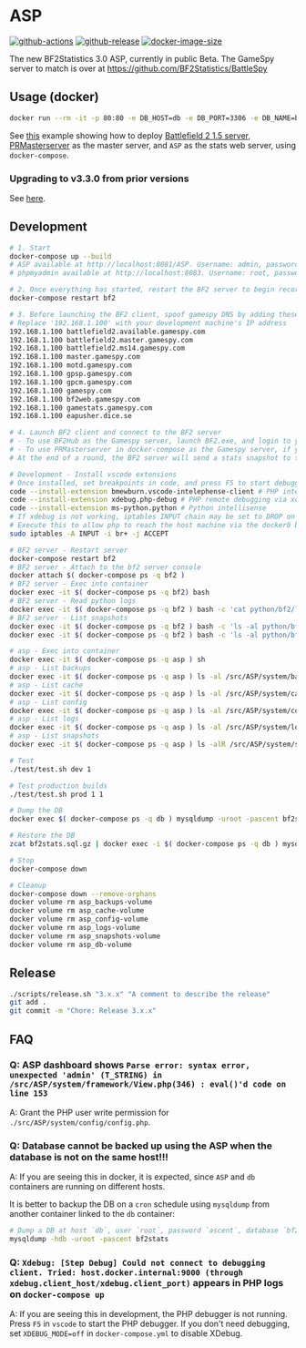# ASP

[![github-actions](https://github.com/startersclan/asp/workflows/ci-master-pr/badge.svg)](https://github.com/startersclan/asp/actions)
[![github-release](https://img.shields.io/github/v/release/startersclan/asp?style=flat-square)](https://github.com/startersclan/asp/releases/)
[![docker-image-size](https://img.shields.io/docker/image-size/startersclan/bf2stats/master?label=asp)](https://hub.docker.com/r/startersclan/asp)

The new BF2Statistics 3.0 ASP, currently in public Beta. The GameSpy server to match is over at https://github.com/BF2Statistics/BattleSpy

## Usage (docker)

```sh
docker run --rm -it -p 80:80 -e DB_HOST=db -e DB_PORT=3306 -e DB_NAME=bf2stats -e DB_USER=root -e DB_PASS=ascent startersclan/asp:3.2.0
```

See [this](docs/full-bf2-stack-example) example showing how to deploy [Battlefield 2 1.5 server](https://github.com/startersclan/docker-bf2), [PRMasterserver](https://github.com/startersclan/PRMasterServer) as the master server, and `ASP` as the stats web server, using `docker-compose`.

### Upgrading to v3.3.0 from prior versions

See [here](docs/upgrading-docker-images-to-3.3.md).

## Development

```sh
# 1. Start
docker-compose up --build
# ASP available at http://localhost:8081/ASP. Username: admin, password admin. See ./config/ASP/config.php
# phpmyadmin available at http://localhost:8083. Username: root, password: ascent. See ./config/ASP/config.php config file

# 2. Once everything has started, restart the BF2 server to begin recording stats
docker-compose restart bf2

# 3. Before launching the BF2 client, spoof gamespy DNS by adding these entries in C:\Windows\system32\drivers\etc\hosts. This is needed for the BF2 client to work correctly.
# Replace '192.168.1.100' with your development machine's IP address
192.168.1.100 battlefield2.available.gamespy.com
192.168.1.100 battlefield2.master.gamespy.com
192.168.1.100 battlefield2.ms14.gamespy.com
192.168.1.100 master.gamespy.com
192.168.1.100 motd.gamespy.com
192.168.1.100 gpsp.gamespy.com
192.168.1.100 gpcm.gamespy.com
192.168.1.100 gamespy.com
192.168.1.100 bf2web.gamespy.com
192.168.1.100 gamestats.gamespy.com
192.168.1.100 eapusher.dice.se

# 4. Launch BF2 client and connect to the BF2 server
# - To use BF2Hub as the Gamespy server, launch BF2.exe, and login to your BF2Hub account, and connect to the BF2 server using MULTIPLAYER > CONNECT TO IP
# - To use PRMasterserver in docker-compose as the Gamespy server, if you have previously patched BF2.exe using the BF2Hub patcher, you must unpatch BF2.exe. Then launch BF2.exe (do not use BF2Hub), create a new Online account, login, and connect to the BF2 server using MULTIPLAYER > CONNECT TO IP.
# At the end of a round, the BF2 server will send a stats snapshot to the ASP. View stats in ASP.

# Development - Install vscode extensions
# Once installed, set breakpoints in code, and press F5 to start debugging.
code --install-extension bmewburn.vscode-intelephense-client # PHP intellisense
code --install-extension xdebug.php-debug # PHP remote debugging via xdebug
code --install-extension ms-python.python # Python intellisense
# If xdebug is not working, iptables INPUT chain may be set to DROP on the docker bridge.
# Execute this to allow php to reach the host machine via the docker0 bridge
sudo iptables -A INPUT -i br+ -j ACCEPT

# BF2 server - Restart server
docker-compose restart bf2
# BF2 server - Attach to the bf2 server console
docker attach $( docker-compose ps -q bf2 )
# BF2 server - Exec into container
docker exec -it $( docker-compose ps -q bf2) bash
# BF2 server - Read python logs
docker exec -it $( docker-compose ps -q bf2 ) bash -c 'cat python/bf2/logs/bf2game_*'
# BF2 server - List snapshots
docker exec -it $( docker-compose ps -q bf2 ) bash -c 'ls -al python/bf2/logs/snapshots/sent'
docker exec -it $( docker-compose ps -q bf2 ) bash -c 'ls -al python/bf2/logs/snapshots/unsent'

# asp - Exec into container
docker exec -it $( docker-compose ps -q asp ) sh
# asp - List backups
docker exec -it $( docker-compose ps -q asp ) ls -al /src/ASP/system/backups
# asp - List cache
docker exec -it $( docker-compose ps -q asp ) ls -al /src/ASP/system/cache
# asp - List config
docker exec -it $( docker-compose ps -q asp ) ls -al /src/ASP/system/config
# asp - List logs
docker exec -it $( docker-compose ps -q asp ) ls -al /src/ASP/system/logs
# asp - List snapshots
docker exec -it $( docker-compose ps -q asp ) ls -alR /src/ASP/system/snapshots/

# Test
./test/test.sh dev 1

# Test production builds
./test/test.sh prod 1 1

# Dump the DB
docker exec $( docker-compose ps -q db ) mysqldump -uroot -pascent bf2stats | gzip > bf2stats.sql.gz

# Restore the DB
zcat bf2stats.sql.gz | docker exec -i $( docker-compose ps -q db ) mysql -uroot -pascent bf2stats

# Stop
docker-compose down

# Cleanup
docker-compose down --remove-orphans
docker volume rm asp_backups-volume
docker volume rm asp_cache-volume
docker volume rm asp_config-volume
docker volume rm asp_logs-volume
docker volume rm asp_snapshots-volume
docker volume rm asp_db-volume
```

## Release

```sh
./scripts/release.sh "3.x.x" "A comment to describe the release"
git add .
git commit -m "Chore: Release 3.x.x"
```

## FAQ

### Q: ASP dashboard shows `Parse error: syntax error, unexpected 'admin' (T_STRING) in /src/ASP/system/framework/View.php(346) : eval()'d code on line 153`

A: Grant the PHP user write permission for `./src/ASP/system/config/config.php`.

### Q: Database cannot be backed up using the ASP when the database is not on the same host!!!

A: If you are seeing this in docker, it is expected, since `ASP` and `db` containers are running on different hosts.

It is better to backup the DB on a `cron` schedule using `mysqldump` from another container linked to the `db` container:

```sh
# Dump a DB at host `db`, user `root`, password `ascent`, database `bf2stats`
mysqldump -hdb -uroot -pascent bf2stats
```

### Q: `Xdebug: [Step Debug] Could not connect to debugging client. Tried: host.docker.internal:9000 (through xdebug.client_host/xdebug.client_port)` appears in PHP logs on `docker-compose up`

A: If you are seeing this in development, the PHP debugger is not running. Press `F5` in `vscode` to start the PHP debugger. If you don't need debugging, set `XDEBUG_MODE=off` in `docker-compose.yml` to disable XDebug.
